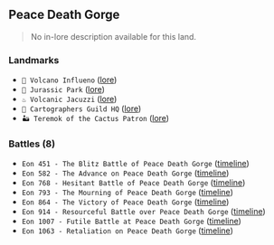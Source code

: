 ## Peace Death Gorge
> No in-lore description available for this land.

### Landmarks
- `🌋 Volcano Influeno` ([lore](<https://zeithalt.github.io//r/volcano_influeno.html>))
- `🦖 Jurassic Park` ([lore](<https://zeithalt.github.io//r/jurassic_park.html>))
- `♨️ Volcanic Jacuzzi` ([lore](<https://zeithalt.github.io//r/volcanic_jacuzzi.html>))
- `🧭 Cartographers Guild HQ` ([lore](<https://zeithalt.github.io//r/cartographers_guild_hq.html>))
- `🏜️ Teremok of the Cactus Patron` ([lore](<https://zeithalt.github.io//r/teremok_of_the_cactus_patron.html>))
### Battles (8)
- `Eon 451 - The Blitz Battle of Peace Death Gorge` ([timeline](<https://zeithalt.github.io//t/#eon0451>))
- `Eon 582 - The Advance on Peace Death Gorge` ([timeline](<https://zeithalt.github.io//t/#eon0582>))
- `Eon 768 - Hesitant Battle of Peace Death Gorge` ([timeline](<https://zeithalt.github.io//t/#eon0768>))
- `Eon 793 - The Mourning of Peace Death Gorge` ([timeline](<https://zeithalt.github.io//t/#eon0793>))
- `Eon 864 - The Victory of Peace Death Gorge` ([timeline](<https://zeithalt.github.io//t/#eon0864>))
- `Eon 914 - Resourceful Battle over Peace Death Gorge` ([timeline](<https://zeithalt.github.io//t/#eon0914>))
- `Eon 1007 - Futile Battle at Peace Death Gorge` ([timeline](<https://zeithalt.github.io//t/#eon1007>))
- `Eon 1063 - Retaliation on Peace Death Gorge` ([timeline](<https://zeithalt.github.io//t/#eon1063>))
